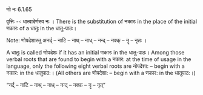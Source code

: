 

 णो नः 6.1.65 


वृत्तिः --ः धात्‍वादेर्णस्‍य नः । There is the substitution of नकारः in the place of the initial णकारः of a धातुः in the धातु-पाठः। 


Note: णोपदेशास्‍तु अनर्द् – नाटि – नाथ् – नाध् – नन्‍द् – नक्क् – नॄ – नृतः । 

A धातुः is called णोपदेशः if it has an initial णकारः in the धातु-पाठः। Among those verbal roots that are found to begin with a नकार: at the time of usage in the language, only the following eight verbal roots are नोपदेशा: – begin with a नकार: in the धातुपाठ:। (All others are णोपदेशा: – begin with a णकार: in the धातुपाठ:।) 

“नर्द् – नाटि – नाथ् – नाध् – नन्‍द् – नक्‍क – नॄ – नृत्” 


